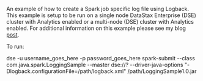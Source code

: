 
An example of how to create a Spark job specific log file using Logback.  This example is setup to be run on a single node DataStax Enterprise (DSE) cluster with Analytics enabled or a multi-node (DSE) cluster with Analytics enabled.  For additional information on this example please see my blog [post](https://shoreviewanalytics.github.io/Spark-Job-Specific-Logging-with-Logback-and-DataStax-Enterprise-Analytics/).


To run:

dse -u username_goes_here -p password_goes_here spark-submit --class com.java.spark.LoggingSample --master dse://? --driver-java-options "-Dlogback.configurationFile=/path/logback.xml" /path/LoggingSample1.0.jar
